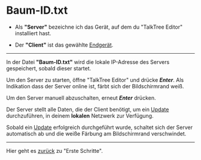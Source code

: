 # Baum-ID.txt

- Als **"Server"** bezeichne ich das Gerät, auf dem du "TalkTree Editor" installiert hast.

- Der **"Client"** ist das gewählte [Endgerät](https://github.com/c-smo/TalkTree-App).

---

In der Datei **"Baum-ID.txt"** wird die lokale IP-Adresse des Servers gespeichert, sobald dieser startet.

Um den Server zu starten, öffne "TalkTree Editor" und drücke **_Enter_**. Als Indikation dass der Server online ist, färbt sich der Bildschirmrand weiß.

Um den Server manuell abzuschalten, erneut **_Enter_** drücken.

Der Server stellt alle Daten, die der Client benötigt, um ein [Update](https://github.com/c-smo/TalkTree-App/blob/main/TalkTree_App/Anleitungen/updates.md) durchzuführen, in deinem **lokalen** Netzwerk zur Verfügung.

Sobald ein [Update](https://github.com/c-smo/TalkTree-App/blob/main/TalkTree_App/Anleitungen/updates.md) erfolgreich durchgeführt wurde, schaltet sich der Server automatisch ab und die weiße Färbung am Bildschirmrand verschwindet.

---

Hier geht es [zurück](https://github.com/c-smo/TalkTree-Edit/blob/main/TalkTree_Edit/Anleitungen/Erste_Schritte.md#bearbeitung) zu "Erste Schritte".
